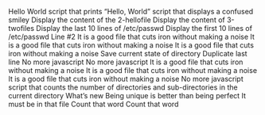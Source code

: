 Hello World
script that prints “Hello, World”
script that displays a confused smiley
Display the content of the 2-hellofile
Display the content of 3-twofiles
Display the last 10 lines of /etc/passwd
Display the first 10 lines of /etc/passwd
Line #2 
It is a good file that cuts iron without making a noise
It is a good file that cuts iron without making a noise 
It is a good file that cuts iron without making a noise
Save current state of directory
Duplicate last line
No more javascript
No more javascript
It is a good file that cuts iron without making a noise
 It is a good file that cuts iron without making a noise 
 It is a good file that cuts iron without making a noise
No more javascript
script that counts the number of directories and sub-directories in the current directory
What’s new
Being unique is better than being perfect
It must be in that file
Count that word
Count that word
